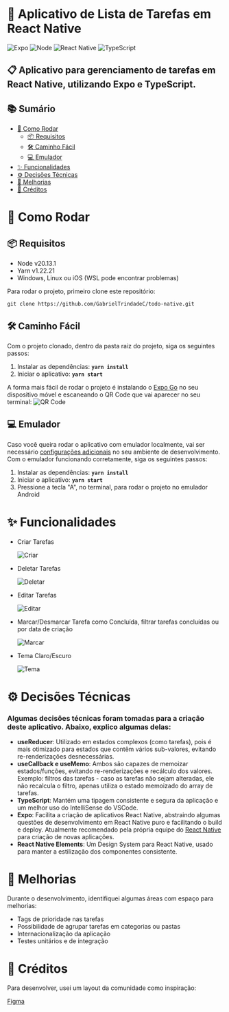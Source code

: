 # 📝 Aplicativo de Lista de Tarefas em React Native

![Expo](https://img.shields.io/badge/Expo-000020?style=for-the-badge&logo=expo&logoColor=white)
![Node](https://img.shields.io/badge/Node.js-339933?style=for-the-badge&logo=nodedotjs&logoColor=white)
![React Native](https://img.shields.io/badge/React%20Native-20232A?style=for-the-badge&logo=react&logoColor=61DAFB)
![TypeScript](https://img.shields.io/badge/TypeScript-007ACC?style=for-the-badge&logo=typescript&logoColor=white)

## 📋 Aplicativo para gerenciamento de tarefas em React Native, utilizando Expo e TypeScript.

## 📚 Sumário
- [🚀 Como Rodar](#-como-rodar)
  - [📦 Requisitos](#-requisitos)
  - [🛠️ Caminho Fácil](#%EF%B8%8F-caminho-fácil)
  - [💻 Emulador](#-emulador)
- [✨ Funcionalidades](#-funcionalidades)
- [⚙️ Decisões Técnicas](#%EF%B8%8F-decisões-técnicas)
- [🚧 Melhorias](#-melhorias)
- [👏 Créditos](#-créditos)

# 🚀 Como Rodar

## 📦 Requisitos
- Node v20.13.1
- Yarn v1.22.21
- Windows, Linux ou iOS (WSL pode encontrar problemas)

Para rodar o projeto, primeiro clone este repositório:

`
git clone https://github.com/GabrielTrindadeC/todo-native.git
`


## 🛠️ Caminho Fácil
Com o projeto clonado, dentro da pasta raiz do projeto, siga os seguintes passos:

1. Instalar as dependências: **`yarn install`**
2. Iniciar o aplicativo: **`yarn start`**

A forma mais fácil de rodar o projeto é instalando o [Expo Go](https://docs.expo.dev/get-started/set-up-your-environment/) no seu dispositivo móvel e escaneando o QR Code que vai aparecer no seu terminal:
![QR Code](https://github.com/GabrielTrindadeC/todo-native/assets/76929097/8ea25491-277e-41f2-b4d0-681026102ca1)

## 💻 Emulador
Caso você queira rodar o aplicativo com emulador localmente, vai ser necessário [configurações adicionais](https://docs.expo.dev/guides/local-app-development) no seu ambiente de desenvolvimento. Com o emulador funcionando corretamente, siga os seguintes passos:

1. Instalar as dependências: **`yarn install`**
2. Iniciar o aplicativo: **`yarn start`**
3. Pressione a tecla "A", no terminal, para rodar o projeto no emulador Android

# ✨ Funcionalidades
- Criar Tarefas
  
  ![Criar](https://github.com/GabrielTrindadeC/todo-native/assets/76929097/18d1e815-3601-489e-8c65-c7aa59b9ba8f)
  
- Deletar Tarefas
  
  ![Deletar](https://github.com/GabrielTrindadeC/todo-native/assets/76929097/664a6abd-cda2-42c8-a426-ce6ac959d961)
  
- Editar Tarefas
  
  ![Editar](https://github.com/GabrielTrindadeC/todo-native/assets/76929097/7dfabe05-d465-4766-867a-6c8dd835f710)
  
- Marcar/Desmarcar Tarefa como Concluída, filtrar tarefas concluídas ou por data de criação
  
  ![Marcar](https://github.com/GabrielTrindadeC/todo-native/assets/76929097/01171534-6b41-45f2-b3bc-411f723ae706)
  
- Tema Claro/Escuro
  
  ![Tema](https://github.com/GabrielTrindadeC/todo-native/assets/76929097/01fb05da-a812-494e-b7e8-12bd11dc9835)

# ⚙️ Decisões Técnicas
### Algumas decisões técnicas foram tomadas para a criação deste aplicativo. Abaixo, explico algumas delas:

- **useReducer**: Utilizado em estados complexos (como tarefas), pois é mais otimizado para estados que contêm vários sub-valores, evitando re-renderizações desnecessárias.
- **useCallback e useMemo**: Ambos são capazes de memoizar estados/funções, evitando re-renderizações e recálculo dos valores. Exemplo: filtros das tarefas - caso as tarefas não sejam alteradas, ele não recalcula o filtro, apenas utiliza o estado memoizado do array de tarefas.
- **TypeScript**: Mantém uma tipagem consistente e segura da aplicação e um melhor uso do IntelliSense do VSCode.
- **Expo**: Facilita a criação de aplicativos React Native, abstraindo algumas questões de desenvolvimento em React Native puro e facilitando o build e deploy. Atualmente recomendado pela própria equipe do [React Native](https://reactnative.dev/docs/environment-setup) para criação de novas aplicações.
- **React Native Elements**: Um Design System para React Native, usado para manter a estilização dos componentes consistente.

# 🚧 Melhorias
Durante o desenvolvimento, identifiquei algumas áreas com espaço para melhorias:
- Tags de prioridade nas tarefas
- Possibilidade de agrupar tarefas em categorias ou pastas
- Internacionalização da aplicação
- Testes unitários e de integração

# 👏 Créditos
Para desenvolver, usei um layout da comunidade como inspiração:

[Figma](https://www.figma.com/design/zJhhs1C9ULZaica0sxoZWp/Todyapp---Todo-list-mobile-app-(Community)?node-id=2-34&t=KP8jC5GN8rKdiQ7B-0)
